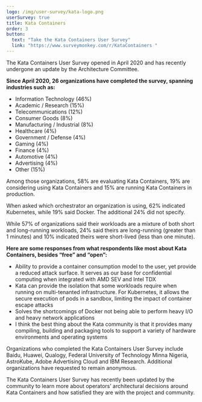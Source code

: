 ```yaml
---
logo: /img/user-survey/kata-logo.png
userSurvey: true
title: Kata Containers
order: 3
button:
  text: "Take the Kata Containers User Survey"
  link: "https://www.surveymonkey.com/r/KataContainers "
---
```


The Kata Containers User Survey opened in April 2020 and has recently undergone an update by the Architecture Committee.

**Since April 2020, 26 organizations have completed the survey, spanning industries such as:**

- Information Technology (46%)
- Academic / Research (15%)
- Telecommunications (12%)
- Consumer Goods (8%)
- Manufacturing / Industrial (8%)
- Healthcare (4%)
- Government / Defense (4%)
- Gaming (4%)
- Finance (4%)
- Automotive (4%)
- Advertising (4%)
- Other (15%)

Among those organizations, 58% are evaluating Kata Containers, 19% are considering using Kata Containers and 15% are running Kata Containers in production.

When asked which orchestrator an organization is using, 62% indicated Kubernetes, while 19% said Docker. The additional 24% did not specify.

While 57% of organizations said their workloads are a mixture of both short and long-running workloads, 24% said theirs are long-running (greater than 1 minutes) and 10% indicated theirs were short-lived (less than one minute).

**Here are some responses from what respondents like most about Kata Containers, besides “free” and “open”:**

- Ability to provide a container consumption model to the user, yet provide a reduced attack surface. It serves as our base for confidential computing when integrated with AMD SEV and Intel TDX
- Kata can provide the isolation that some workloads require when running on multi-tenanted infrastructure. For Kubernetes, it allows the secure execution of pods in a sandbox, limiting the impact of container escape attacks
- Solves the shortcomings of Docker not being able to perform heavy I/O and heavy network applications
- I think the best thing about the Kata community is that it provides many compiling, building and packaging tools to support a variety of hardware environments and operating systems

Organizations who completed the Kata Containers User Survey include Baidu, Huawei, Qualogy, Federal University of Technology Minna Nigeria, AstroKube, Adobe Advertising Cloud and IBM Research. Additional organizations have requested to remain anonymous.

The Kata Containers User Survey has recently been updated by the community to learn more about operators’ architectural decisions around Kata Containers and how satisfied they are with the project and community.
